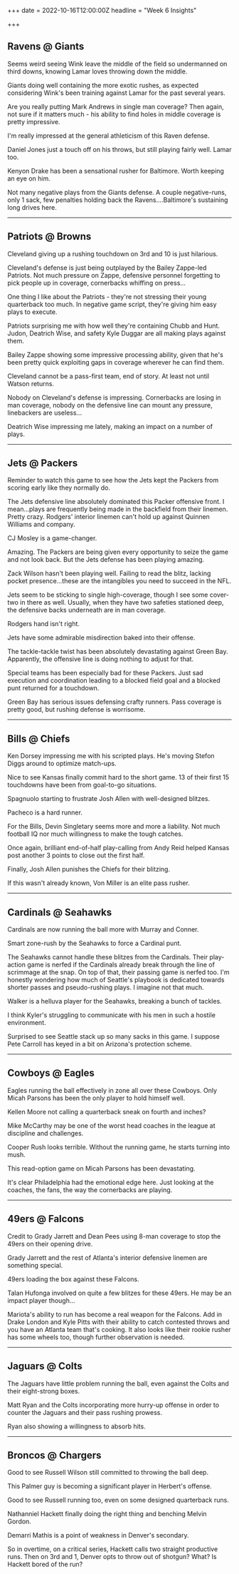 +++
date = 2022-10-16T12:00:00Z
headline = "Week 6 Insights"

+++
## Ravens @ Giants

Seems weird seeing Wink leave the middle of the field so undermanned on third downs, knowing Lamar loves throwing down the middle.

Giants doing well containing the more exotic rushes, as expected considering Wink's been training against Lamar for the past several years.

Are you really putting Mark Andrews in single man coverage? Then again, not sure if it matters much - his ability to find holes in middle coverage is pretty impressive.

I'm really impressed at the general athleticism of this Raven defense.

Daniel Jones just a touch off on his throws, but still playing fairly well. Lamar too.

Kenyon Drake has been a sensational rusher for Baltimore. Worth keeping an eye on him.

Not many negative plays from the Giants defense. A couple negative-runs, only 1 sack, few penalties holding back the Ravens....Baltimore's sustaining long drives here.

***

## Patriots @ Browns

Cleveland giving up a rushing touchdown on 3rd and 10 is just hilarious.

Cleveland's defense is just being outplayed by the Bailey Zappe-led Patriots. Not much pressure on Zappe, defensive personnel forgetting to pick people up in coverage, cornerbacks whiffing on press...

One thing I like about the Patriots - they're not stressing their young quarterback too much. In negative game script, they're giving him easy plays to execute.

Patriots surprising me with how well they're containing Chubb and Hunt. Judon, Deatrich Wise, and safety Kyle Duggar are all making plays against them.

Bailey Zappe showing some impressive processing ability, given that he's been pretty quick exploiting gaps in coverage wherever he can find them.

Cleveland cannot be a pass-first team, end of story. At least not until Watson returns.

Nobody on Cleveland's defense is impressing. Cornerbacks are losing in man coverage, nobody on the defensive line can mount any pressure, linebackers are useless...

Deatrich Wise impressing me lately, making an impact on a number of plays.

***

## Jets @ Packers

Reminder to watch this game to see how the Jets kept the Packers from scoring early like they normally do.

The Jets defensive line absolutely dominated this Packer offensive front. I mean...plays are frequently being made in the backfield from their linemen. Pretty crazy. Rodgers' interior linemen can't hold up against Quinnen Williams and company.

CJ Mosley is a game-changer.

Amazing. The Packers are being given every opportunity to seize the game and not look back. But the Jets defense has been playing amazing.

Zack Wilson hasn't been playing well. Failing to read the blitz, lacking pocket presence...these are the intangibles you need to succeed in the NFL.

Jets seem to be sticking to single high-coverage, though I see some cover-two in there as well. Usually, when they have two safeties stationed deep, the defensive backs underneath are in man coverage.

Rodgers hand isn't right.

Jets have some admirable misdirection baked into their offense.

The tackle-tackle twist has been absolutely devastating against Green Bay. Apparently, the offensive line is doing nothing to adjust for that.

Special teams has been especially bad for these Packers. Just sad execution and coordination leading to a blocked field goal and a blocked punt returned for a touchdown.

Green Bay has serious issues defensing crafty runners. Pass coverage is pretty good, but rushing defense is worrisome.

***

## Bills @ Chiefs

Ken Dorsey impressing me with his scripted plays. He's moving Stefon Diggs around to optimize match-ups.

Nice to see Kansas finally commit hard to the short game. 13 of their first 15 touchdowns have been from goal-to-go situations.

Spagnuolo starting to frustrate Josh Allen with well-designed blitzes.

Pacheco is a hard runner.

For the Bills, Devin Singletary seems more and more a liability. Not much football IQ nor much willingness to make the tough catches.

Once again, brilliant end-of-half play-calling from Andy Reid helped Kansas post another 3 points to close out the first half.

Finally, Josh Allen punishes the Chiefs for their blitzing.

If this wasn't already known, Von Miller is an elite pass rusher.

***

## Cardinals @ Seahawks

Cardinals are now running the ball more with Murray and Conner.

Smart zone-rush by the Seahawks to force a Cardinal punt.

The Seahawks cannot handle these blitzes from the Cardinals. Their play-action game is nerfed if the Cardinals already break through the line of scrimmage at the snap. On top of that, their passing game is nerfed too. I'm honestly wondering how much of Seattle's playbook is dedicated towards shorter passes and pseudo-rushing plays. I imagine not that much.

Walker is a helluva player for the Seahawks, breaking a bunch of tackles.

I think Kyler's struggling to communicate with his men in such a hostile environment.

Surprised to see Seattle stack up so many sacks in this game. I suppose Pete Carroll has keyed in a bit on Arizona's protection scheme.

***

## Cowboys @ Eagles

Eagles running the ball effectively in zone all over these Cowboys. Only Micah Parsons has been the only player to hold himself well.

Kellen Moore not calling a quarterback sneak on fourth and inches?

Mike McCarthy may be one of the worst head coaches in the league at discipline and challenges.

Cooper Rush looks terrible. Without the running game, he starts turning into mush.

This read-option game on Micah Parsons has been devastating.

It's clear Philadelphia had the emotional edge here. Just looking at the coaches, the fans, the way the cornerbacks are playing.

***

## 49ers @ Falcons

Credit to Grady Jarrett and Dean Pees using 8-man coverage to stop the 49ers on their opening drive.

Grady Jarrett and the rest of Atlanta's interior defensive linemen are something special.

49ers loading the box against these Falcons.

Talan Hufonga involved on quite a few blitzes for these 49ers. He may be an impact player though...

Mariota's ability to run has become a real weapon for the Falcons. Add in Drake London and Kyle Pitts with their ability to catch contested throws and you have an Atlanta team that's cooking. It also looks like their rookie rusher has some wheels too, though further observation is needed.

***

## Jaguars @ Colts

The Jaguars have little problem running the ball, even against the Colts and their eight-strong boxes.

Matt Ryan and the Colts incorporating more hurry-up offense in order to counter the Jaguars and their pass rushing prowess.

Ryan also showing a willingness to absorb hits.

***

## Broncos @ Chargers

Good to see Russell Wilson still committed to throwing the ball deep.

This Palmer guy is becoming a significant player in Herbert's offense.

Good to see Russell running too, even on some designed quarterback runs.

Nathanniel Hackett finally doing the right thing and benching Melvin Gordon.

Demarri Mathis is a point of weakness in Denver's secondary.

So in overtime, on a critical series, Hackett calls two straight productive runs. Then on 3rd and 1, Denver opts to throw out of shotgun? What? Is Hackett bored of the run?